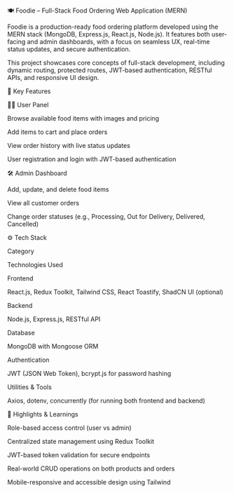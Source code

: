 🍽️ Foodie – Full-Stack Food Ordering Web Application (MERN)

Foodie is a production-ready food ordering platform developed using the MERN stack (MongoDB, Express.js, React.js, Node.js). It features both user-facing and admin dashboards, with a focus on seamless UX, real-time status updates, and secure authentication.

This project showcases core concepts of full-stack development, including dynamic routing, protected routes, JWT-based authentication, RESTful APIs, and responsive UI design.

🚀 Key Features

👨‍🍳 User Panel

Browse available food items with images and pricing

Add items to cart and place orders

View order history with live status updates

User registration and login with JWT-based authentication

🛠️ Admin Dashboard

Add, update, and delete food items

View all customer orders

Change order statuses (e.g., Processing, Out for Delivery, Delivered, Cancelled)

⚙️ Tech Stack

Category

Technologies Used

Frontend

React.js, Redux Toolkit, Tailwind CSS, React Toastify, ShadCN UI (optional)

Backend

Node.js, Express.js, RESTful API

Database

MongoDB with Mongoose ORM

Authentication

JWT (JSON Web Token), bcrypt.js for password hashing

Utilities & Tools

Axios, dotenv, concurrently (for running both frontend and backend)


🧐 Highlights & Learnings

Role-based access control (user vs admin)

Centralized state management using Redux Toolkit

JWT-based token validation for secure endpoints

Real-world CRUD operations on both products and orders

Mobile-responsive and accessible design using Tailwind

